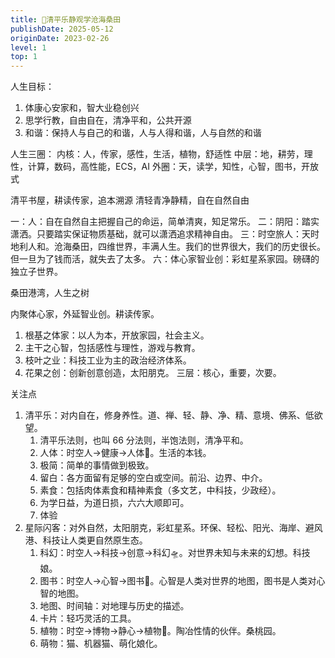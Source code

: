 ```yaml
---
title: 🌳清平乐静观学沧海桑田
publishDate: 2025-05-12
originDate: 2023-02-26
level: 1
top: 1
---
```


人生目标：
1. 体康心安家和，智大业稳创兴
2. 思学行教，自由自在，清净平和，公共开源
3. 和谐：保持人与自己的和谐，人与人得和谐，人与自然的和谐

人生三圈：
内核：人，传家，感性，生活，植物，舒适性
中层：地，耕劳，理性，计算，数码，高性能，ECS，AI
外圈：天，读学，知性，心智，图书，开放式

清平书屋，耕读传家，追本溯源
清轻青净静精，自在自然自由

一：人：自在自然自主把握自己的命运，简单清爽，知足常乐。
二：阴阳：踏实潇洒。只要踏实保证物质基础，就可以潇洒追求精神自由。
三：时空旅人：天时地利人和。沧海桑田，四维世界，丰满人生。我们的世界很大，我们的历史很长。但一旦为了钱而活，就失去了太多。
六：体心家智业创：彩虹星系家园。磅礴的独立子世界。

桑田港湾，人生之树

内聚体心家，外延智业创。耕读传家。
1. 根基之体家：以人为本，开放家园，社会主义。
2. 主干之心智，包括感性与理性，游戏与教育。
3. 枝叶之业：科技工业为主的政治经济体系。
4. 花果之创：创新创意创造，太阳朋克。
三层：核心，重要，次要。

关注点

1. 清平乐：对内自在，修身养性。道、禅、轻、静、净、精、意境、佛系、低欲望。
    1. 清平乐法则，也叫 66 分法则，半饱法则，清净平和。
    2. 人体：时空人->健康->人体🫄。生活的本钱。
    3. 极简：简单的事情做到极致。
    4. 留白：各方面留有足够的空白或空间。前沿、边界、中介。
    5. 素食：包括肉体素食和精神素食（多文艺，中科技，少政经）。
    6. 为学日益，为道日损，六六大顺即可。
    7. 体验
2. 星际闪客：对外自然，太阳朋克，彩虹星系。环保、轻松、阳光、海岸、避风港、科技让人类更自然原生态。
    1. 科幻：时空人->科技->创意->科幻🛸。对世界未知与未来的幻想。科技娘。
    2. 图书：时空人->心智->图书📖。心智是人类对世界的地图，图书是人类对心智的地图。
    3. 地图、时间轴：对地理与历史的描述。
    4. 卡片：轻巧灵活的工具。
    5. 植物：时空->博物->静心->植物🌳。陶冶性情的伙伴。桑桃园。
    6. 萌物：猫、机器猫、萌化娘化。
